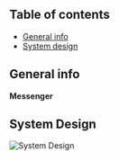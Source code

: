 ## Table of contents
* [General info](#general-info)
* [System design](#system-design)

## General info
**Messenger**



## System Design
![System Design](https://github.com/trungdq2295/system-design/blob/main/facebook-messenger/system.png)


